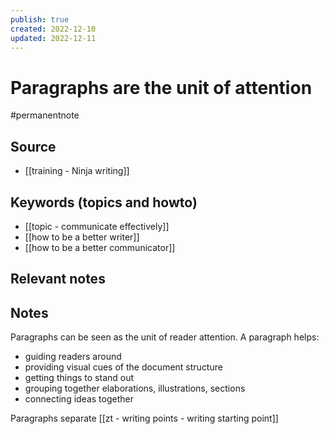 ```yaml
---
publish: true
created: 2022-12-10
updated: 2022-12-11
---
```


# Paragraphs are the unit of attention
#permanentnote

## Source
- [[training - Ninja writing]]

## Keywords (topics and howto)
- [[topic - communicate effectively]]
- [[how to be a better writer]]
- [[how to be a better communicator]]

## Relevant notes

## Notes
Paragraphs can be seen as the unit of reader attention. 
A paragraph helps:
- guiding readers around
- providing visual cues of the document structure
- getting things to stand out
- grouping together elaborations, illustrations, sections
- connecting ideas together 


Paragraphs separate [[zt - writing points - writing starting point]]